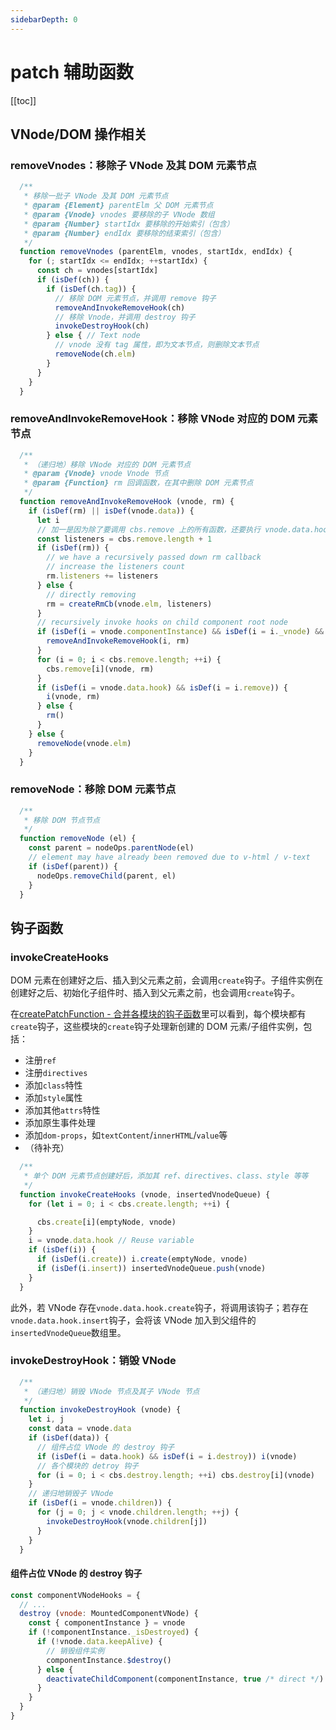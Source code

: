 ```yaml
---
sidebarDepth: 0
---
```


# patch 辅助函数

[[toc]]

## VNode/DOM 操作相关

### removeVnodes：移除子 VNode 及其 DOM 元素节点

```js
  /**
   * 移除一批子 VNode 及其 DOM 元素节点
   * @param {Element} parentElm 父 DOM 元素节点
   * @param {Vnode} vnodes 要移除的子 VNode 数组
   * @param {Number} startIdx 要移除的开始索引（包含）
   * @param {Number} endIdx 要移除的结束索引（包含）
   */
  function removeVnodes (parentElm, vnodes, startIdx, endIdx) {
    for (; startIdx <= endIdx; ++startIdx) {
      const ch = vnodes[startIdx]
      if (isDef(ch)) {
        if (isDef(ch.tag)) {
          // 移除 DOM 元素节点，并调用 remove 钩子
          removeAndInvokeRemoveHook(ch)
          // 移除 Vnode，并调用 destroy 钩子
          invokeDestroyHook(ch)
        } else { // Text node
          // vnode 没有 tag 属性，即为文本节点，则删除文本节点
          removeNode(ch.elm)
        }
      }
    }
  }
```

### removeAndInvokeRemoveHook：移除 VNode 对应的 DOM 元素节点

```js
  /**
   * （递归地）移除 VNode 对应的 DOM 元素节点
   * @param {Vnode} vnode Vnode 节点
   * @param {Function} rm 回调函数，在其中删除 DOM 元素节点
   */
  function removeAndInvokeRemoveHook (vnode, rm) {
    if (isDef(rm) || isDef(vnode.data)) {
      let i
      // 加一是因为除了要调用 cbs.remove 上的所有函数，还要执行 vnode.data.hook.remove 函数
      const listeners = cbs.remove.length + 1
      if (isDef(rm)) {
        // we have a recursively passed down rm callback
        // increase the listeners count
        rm.listeners += listeners
      } else {
        // directly removing
        rm = createRmCb(vnode.elm, listeners)
      }
      // recursively invoke hooks on child component root node
      if (isDef(i = vnode.componentInstance) && isDef(i = i._vnode) && isDef(i.data)) {
        removeAndInvokeRemoveHook(i, rm)
      }
      for (i = 0; i < cbs.remove.length; ++i) {
        cbs.remove[i](vnode, rm)
      }
      if (isDef(i = vnode.data.hook) && isDef(i = i.remove)) {
        i(vnode, rm)
      } else {
        rm()
      }
    } else {
      removeNode(vnode.elm)
    }
  }
```

### removeNode：移除 DOM 元素节点

```js
  /**
   * 移除 DOM 节点节点
   */
  function removeNode (el) {
    const parent = nodeOps.parentNode(el)
    // element may have already been removed due to v-html / v-text
    if (isDef(parent)) {
      nodeOps.removeChild(parent, el)
    }
  }
```

## 钩子函数

### invokeCreateHooks

DOM 元素在创建好之后、插入到父元素之前，会调用`create`钩子。子组件实例在创建好之后、初始化子组件时、插入到父元素之前，也会调用`create`钩子。

在[createPatchFunction - 合并各模块的钩子函数](/vue/source-study/vdom/patch.html#合并各模块的钩子函数)里可以看到，每个模块都有`create`钩子，这些模块的`create`钩子处理新创建的 DOM 元素/子组件实例，包括：

- 注册`ref`
- 注册`directives`
- 添加`class`特性
- 添加`style`属性
- 添加其他`attrs`特性
- 添加原生事件处理
- 添加`dom-props`，如`textContent`/`innerHTML`/`value`等
- （待补充）

```js
  /**
   * 单个 DOM 元素节点创建好后，添加其 ref、directives、class、style 等等
   */
  function invokeCreateHooks (vnode, insertedVnodeQueue) {
    for (let i = 0; i < cbs.create.length; ++i) {

      cbs.create[i](emptyNode, vnode)
    }
    i = vnode.data.hook // Reuse variable
    if (isDef(i)) {
      if (isDef(i.create)) i.create(emptyNode, vnode)
      if (isDef(i.insert)) insertedVnodeQueue.push(vnode)
    }
  }
```

此外，若 VNode 存在`vnode.data.hook.create`钩子，将调用该钩子；若存在`vnode.data.hook.insert`钩子，会将该 VNode 加入到父组件的`insertedVnodeQueue`数组里。

### invokeDestroyHook：销毁 VNode

```js
  /**
   * （递归地）销毁 VNode 节点及其子 VNode 节点
   */
  function invokeDestroyHook (vnode) {
    let i, j
    const data = vnode.data
    if (isDef(data)) {
      // 组件占位 VNode 的 destroy 钩子
      if (isDef(i = data.hook) && isDef(i = i.destroy)) i(vnode)
      // 各个模块的 detroy 钩子
      for (i = 0; i < cbs.destroy.length; ++i) cbs.destroy[i](vnode)
    }
    // 递归地销毁子 VNode
    if (isDef(i = vnode.children)) {
      for (j = 0; j < vnode.children.length; ++j) {
        invokeDestroyHook(vnode.children[j])
      }
    }
  }
```

#### 组件占位 VNode 的 destroy 钩子

```js
const componentVNodeHooks = {
  // ...
  destroy (vnode: MountedComponentVNode) {
    const { componentInstance } = vnode
    if (!componentInstance._isDestroyed) {
      if (!vnode.data.keepAlive) {
        // 销毁组件实例
        componentInstance.$destroy()
      } else {
        deactivateChildComponent(componentInstance, true /* direct */)
      }
    }
  }
}
```
